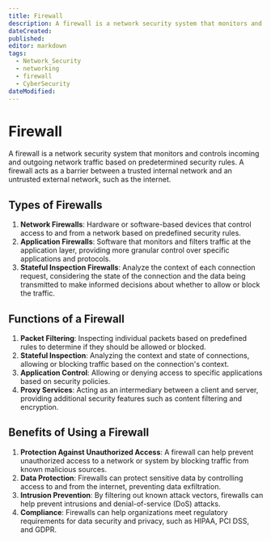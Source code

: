 ```yaml
---
title: Firewall
description: A firewall is a network security system that monitors and controls incoming and outgoing network traffic based on predetermined security rules. A firewall acts as a barrier between a trusted internal network and an untrusted external network, such as the internet.
dateCreated: 
published: 
editor: markdown
tags:
  - Network_Security
  - networking
  - firewall
  - CyberSecurity
dateModified:
---
```

# Firewall

A firewall is a network security system that monitors and controls incoming and outgoing network traffic based on predetermined security rules. A firewall acts as a barrier between a trusted internal network and an untrusted external network, such as the internet.

## Types of Firewalls

1. **Network Firewalls**: Hardware or software-based devices that control access to and from a network based on predefined security rules.
2. **Application Firewalls**: Software that monitors and filters traffic at the application layer, providing more granular control over specific applications and protocols.
3. **Stateful Inspection Firewalls**: Analyze the context of each connection request, considering the state of the connection and the data being transmitted to make informed decisions about whether to allow or block the traffic.

## Functions of a Firewall

1. **Packet Filtering**: Inspecting individual packets based on predefined rules to determine if they should be allowed or blocked.
2. **Stateful Inspection**: Analyzing the context and state of connections, allowing or blocking traffic based on the connection's context.
3. **Application Control**: Allowing or denying access to specific applications based on security policies.
4. **Proxy Services**: Acting as an intermediary between a client and server, providing additional security features such as content filtering and encryption.

## Benefits of Using a Firewall

1. **Protection Against Unauthorized Access**: A firewall can help prevent unauthorized access to a network or system by blocking traffic from known malicious sources.
2. **Data Protection**: Firewalls can protect sensitive data by controlling access to and from the internet, preventing data exfiltration.
3. **Intrusion Prevention**: By filtering out known attack vectors, firewalls can help prevent intrusions and denial-of-service (DoS) attacks.
4. **Compliance**: Firewalls can help organizations meet regulatory requirements for data security and privacy, such as HIPAA, PCI DSS, and GDPR.